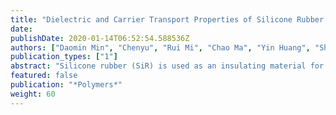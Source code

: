 ```yaml
---
title: "Dielectric and Carrier Transport Properties of Silicone Rubber Degraded by Gamma Irradiation"
date: 
publishDate: 2020-01-14T06:52:54.588536Z
authors: ["Daomin Min", "Chenyu", "Rui Mi", "Chao Ma", "Yin Huang", "Shengtao Li", "Qingzhou Wu", "Zhaoliang Xing"]
publication_types: ["1"]
abstract: "Silicone rubber (SiR) is used as an insulating material for cables installed in a nuclear power plant. Gamma rays irradiated SiR sheets for various periods at temperatures of 145 and 185 <sup>o</sup>C, and the resultant changes were analyzed by examining complex permittivity spectra and surface potential decay characteristics. Three different processes, namely, instantaneous polarization, electrode polarization due to the accumulation of ions to form double charge layers at dielectric/electrode interfaces, and DC conduction caused by directional hopping of ions, contribute to the complex permittivity. By fitting the spectra to theoretical equations, we can obtain the dielectric constant at high frequencies, concentration and of ions and DC conductivity for the pristine and degraded samples. The instantaneous polarization becomes active with an increase of dose and ageing temperature. The thermal expansion coefficient estimated from the temperature dependence of dielectric constant at high frequencies becomes smaller with an increase in dose, which is in good agreement with the experimental results of the swelling ratio. Additionally, trap distributions are calculated from surface potential decay measurements and analyzed to explain the variation in conductivity. Trap energy increases firstly, and then decreases with an increase in dose, leading to a similar change in DC conductivity. It is concluded that generations of both oxidative products and mobile ions, as well as the occurrence of chain scission and crosslinking are simultaneously induced by gamma rays. "
featured: false
publication: "*Polymers*"
weight: 60
---
```


